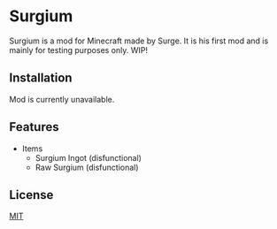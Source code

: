 # Surgium

Surgium is a mod for Minecraft made by Surge. It is his first mod and is mainly for testing purposes only. WIP!

## Installation

Mod is currently unavailable.

## Features

 * Items
     * Surgium Ingot (disfunctional)
     * Raw Surgium (disfunctional)

## License

[MIT](https://choosealicense.com/licenses/mit/)
